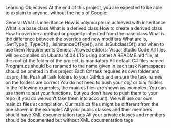 Learning Objectives
At the end of this project, you are expected to be able to explain to anyone, without the help of Google:

General
What is inheritance
How is polymorphism achieved with inheritance
What is a base class
What is a derived class
How to create a derived class
How to override a method or property inherited from the base class
What is the difference between the override and new modifiers
What are is, .GetType(), TypeOf(), .IsInstanceOfType(), and .IsSubclassOf() and when to use them
Requirements
General
Allowed editors: Visual Studio Code
All files will be compiled on Ubuntu 14.04 LTS using dotnet
A README.md file, at the root of the folder of the project, is mandatory
All default C# files named Program.cs should be renamed to the name given in each task
Namespaces should be omitted in this project
Each C# task requires its own folder and .csproj file. Push all task folders to your GitHub and ensure the task names on the folders are correct
You do not need to push your obj/ or bin/ folders
In the following examples, the main.cs files are shown as examples. You can use them to test your functions, but you don’t have to push them to your repo (if you do we won’t take them into account). We will use our own main.cs files at compilation. Our main.cs files might be different from the one shown in the examples
All your public classes and their members should have XML documentation tags
All your private classes and members should be documented but without XML documentation tags
